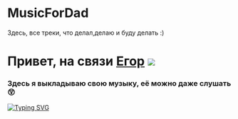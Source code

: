 # MusicForDad
Здесь, все треки, что делал,делаю и буду делать :)
# Привет, на связи [Егор](https://github.com/KostikovE) ![](https://github.com/blackcater/blackcater/raw/main/images/Hi.gif) 
### Здесь я выкладываю свою музыку, её можно даже слушать 😲


[![Typing SVG](https://readme-typing-svg.herokuapp.com?color=%2336BCF7&lines=Сейчас+я+пишу+эмбиент)](https://git.io/typing-svg)
